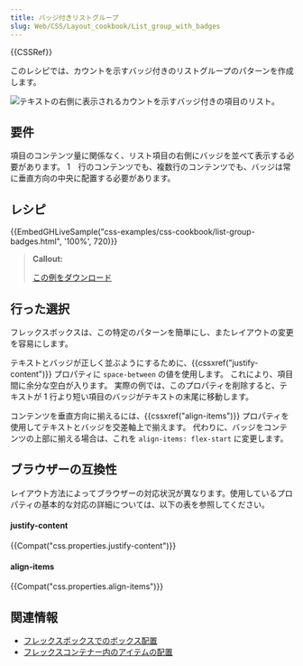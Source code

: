 ```yaml
---
title: バッジ付きリストグループ
slug: Web/CSS/Layout_cookbook/List_group_with_badges
---
```

{{CSSRef}}

このレシピでは、カウントを示すバッジ付きのリストグループのパターンを作成します。

![テキストの右側に表示されるカウントを示すバッジ付きの項目のリスト。](list-group-badges.png)

## 要件

項目のコンテンツ量に関係なく、リスト項目の右側にバッジを並べて表示する必要があります。 1　行のコンテンツでも、複数行のコンテンツでも、バッジは常に垂直方向の中央に配置する必要があります。

## レシピ

{{EmbedGHLiveSample("css-examples/css-cookbook/list-group-badges.html", '100%', 720)}}

> **Callout:**
>
> [この例をダウンロード](https://github.com/mdn/css-examples/blob/master/css-cookbook/list-group-badges--download.html)

## 行った選択

フレックスボックスは、この特定のパターンを簡単にし、またレイアウトの変更を容易にします。

テキストとバッジが正しく並ぶようにするために、{{cssxref("justify-content")}} プロパティに `space-between` の値を使用します。 これにより、項目間に余分な空白が入ります。 実際の例では、このプロパティを削除すると、テキストが 1 行より短い項目のバッジがテキストの末尾に移動します。

コンテンツを垂直方向に揃えるには、{{cssxref("align-items")}} プロパティを使用してテキストとバッジを交差軸上で揃えます。 代わりに、バッジをコンテンツの上部に揃える場合は、これを `align-items: flex-start` に変更します。

## ブラウザーの互換性

レイアウト方法によってブラウザーの対応状況が異なります。使用しているプロパティの基本的な対応の詳細については、以下の表を参照してください。

#### justify-content

{{Compat("css.properties.justify-content")}}

#### align-items

{{Compat("css.properties.align-items")}}

## 関連情報

- [フレックスボックスでのボックス配置](/ja/docs/Web/CSS/CSS_Box_Alignment/Box_Alignment_in_Flexbox)
- [フレックスコンテナー内のアイテムの配置](/ja/docs/Web/CSS/CSS_Flexible_Box_Layout/Aligning_Items_in_a_Flex_Container)
